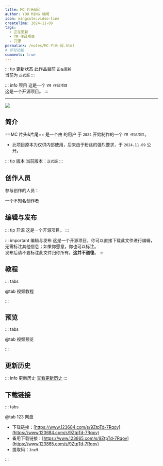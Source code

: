 ```yaml
---
title: MC 片头&尾
author: YOU MING 柚明
icon: mingcute:video-line
createTime: 2024-11-09
tags:
  - 正在更新
  - YM 作品项目
  - 开源
permalink: /notes/MC-片头-尾.html
# 评论功能
comments: true
---
```


::: tip 更新状态
此作品目前 `正在更新`\
当前为 `正式版`
:::

::: info 项目
这是一个 `YM 作品项目`\
这是一个开源项目。
:::

---

![](https://image.youming.us.kg/mc-pt.png)

## <Icon name="mingcute:document-line" color="currentColor" /> 简介

==MC 片头&片尾== 是一个由 <Badge text="Youming 工作室" type="tip" /> 的用户 <Badge text="YOU MING 柚明" type="info" /> 于 `2024` 开始制作的一个 `YM 作品项目`。

- 此项目原本为仅供内部使用，后来由于粉丝的强烈要求，于 `2024.11.09` 公开。

::: tip 版本
当前版本：`正式版`
:::

## <Icon name="mingcute:contacts-3-line" color="currentColor" /> 创作人员

参与创作的人员：<Badge text="YOU MING 柚明" type="info" />

<LinkCard title="YOU MING 柚明" icon="https://image.youming.us.kg/ym-ys.png" href="/notes/更多/工作室.html#you-ming-柚明">
    一个不知名创作者
</LinkCard>

## <Icon name="mingcute:pencil-3-line" color="currentColor" /> 编辑与发布

::: tip 开源
这是一个开源项目。
:::

::: important 编辑与发布
这是一个开源项目，你可以直接下载此文件进行编辑，无需标注其他信息；如果你愿意，你也可以标注。\
发布后请不要标注此文件归你所有，**这并不道德**。
:::

## <Icon name="❤️" color="currentColor" /> 教程
::: tabs

@tab <Icon name="❤️" color="currentColor" /> 视频教程
<BiliBili bvid="BV1UzmBY2ErD" />

:::

## <Icon name="mingcute:eye-2-line" color="currentColor" /> 预览
::: tabs

@tab <Icon name="❤️" color="currentColor" /> 视频预览
<BiliBili bvid="BV1UzmBY2ErD" />

:::

## <Icon name="mingcute:history-anticlockwise-line" color="currentColor" /> 更新历史

::: info 更新历史
[查看更新历史](/notes/更新历史/MC-片头_尾.html)
:::

## <Icon name="mingcute:arrow-to-down-line" color="currentColor" /> 下载链接
::: tabs

@tab <Icon name="❤️" color="currentColor" /> 123 网盘

- 下载链接：[https://www.123684.com/s/9ZtpTd-7Rqov](https://www.123684.com/s/9ZtpTd-7Rqov)
- 备用下载链接：[https://www.123865.com/s/9ZtpTd-7Rqov](https://www.123865.com/s/9ZtpTd-7Rqov)
- 提取码：`3neM`

:::
